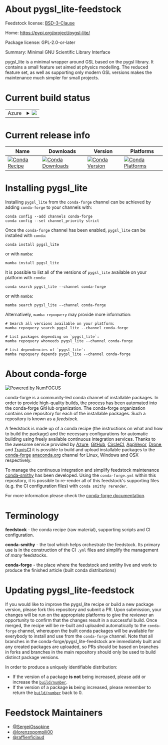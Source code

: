 About pygsl_lite-feedstock
==========================

Feedstock license: [BSD-3-Clause](https://github.com/conda-forge/pygsl_lite-feedstock/blob/main/LICENSE.txt)

Home: https://pypi.org/project/pygsl-lite/

Package license: GPL-2.0-or-later

Summary: Minimal GNU Scientific Library Interface

pygsl_lite is a minimal wrapper around GSL based on the pygsl library.
It contains a small feature set aimed at physics modelling. The reduced
feature set, as well as supporting only modern GSL versions makes the
maintenance much simpler for small projects.


Current build status
====================


<table>
    
  <tr>
    <td>Azure</td>
    <td>
      <details>
        <summary>
          <a href="https://dev.azure.com/conda-forge/feedstock-builds/_build/latest?definitionId=19092&branchName=main">
            <img src="https://dev.azure.com/conda-forge/feedstock-builds/_apis/build/status/pygsl_lite-feedstock?branchName=main">
          </a>
        </summary>
        <table>
          <thead><tr><th>Variant</th><th>Status</th></tr></thead>
          <tbody><tr>
              <td>linux_64_python3.10.____cpython</td>
              <td>
                <a href="https://dev.azure.com/conda-forge/feedstock-builds/_build/latest?definitionId=19092&branchName=main">
                  <img src="https://dev.azure.com/conda-forge/feedstock-builds/_apis/build/status/pygsl_lite-feedstock?branchName=main&jobName=linux&configuration=linux%20linux_64_python3.10.____cpython" alt="variant">
                </a>
              </td>
            </tr><tr>
              <td>linux_64_python3.11.____cpython</td>
              <td>
                <a href="https://dev.azure.com/conda-forge/feedstock-builds/_build/latest?definitionId=19092&branchName=main">
                  <img src="https://dev.azure.com/conda-forge/feedstock-builds/_apis/build/status/pygsl_lite-feedstock?branchName=main&jobName=linux&configuration=linux%20linux_64_python3.11.____cpython" alt="variant">
                </a>
              </td>
            </tr><tr>
              <td>linux_64_python3.12.____cpython</td>
              <td>
                <a href="https://dev.azure.com/conda-forge/feedstock-builds/_build/latest?definitionId=19092&branchName=main">
                  <img src="https://dev.azure.com/conda-forge/feedstock-builds/_apis/build/status/pygsl_lite-feedstock?branchName=main&jobName=linux&configuration=linux%20linux_64_python3.12.____cpython" alt="variant">
                </a>
              </td>
            </tr><tr>
              <td>linux_64_python3.9.____cpython</td>
              <td>
                <a href="https://dev.azure.com/conda-forge/feedstock-builds/_build/latest?definitionId=19092&branchName=main">
                  <img src="https://dev.azure.com/conda-forge/feedstock-builds/_apis/build/status/pygsl_lite-feedstock?branchName=main&jobName=linux&configuration=linux%20linux_64_python3.9.____cpython" alt="variant">
                </a>
              </td>
            </tr><tr>
              <td>osx_64_python3.10.____cpython</td>
              <td>
                <a href="https://dev.azure.com/conda-forge/feedstock-builds/_build/latest?definitionId=19092&branchName=main">
                  <img src="https://dev.azure.com/conda-forge/feedstock-builds/_apis/build/status/pygsl_lite-feedstock?branchName=main&jobName=osx&configuration=osx%20osx_64_python3.10.____cpython" alt="variant">
                </a>
              </td>
            </tr><tr>
              <td>osx_64_python3.11.____cpython</td>
              <td>
                <a href="https://dev.azure.com/conda-forge/feedstock-builds/_build/latest?definitionId=19092&branchName=main">
                  <img src="https://dev.azure.com/conda-forge/feedstock-builds/_apis/build/status/pygsl_lite-feedstock?branchName=main&jobName=osx&configuration=osx%20osx_64_python3.11.____cpython" alt="variant">
                </a>
              </td>
            </tr><tr>
              <td>osx_64_python3.12.____cpython</td>
              <td>
                <a href="https://dev.azure.com/conda-forge/feedstock-builds/_build/latest?definitionId=19092&branchName=main">
                  <img src="https://dev.azure.com/conda-forge/feedstock-builds/_apis/build/status/pygsl_lite-feedstock?branchName=main&jobName=osx&configuration=osx%20osx_64_python3.12.____cpython" alt="variant">
                </a>
              </td>
            </tr><tr>
              <td>osx_64_python3.9.____cpython</td>
              <td>
                <a href="https://dev.azure.com/conda-forge/feedstock-builds/_build/latest?definitionId=19092&branchName=main">
                  <img src="https://dev.azure.com/conda-forge/feedstock-builds/_apis/build/status/pygsl_lite-feedstock?branchName=main&jobName=osx&configuration=osx%20osx_64_python3.9.____cpython" alt="variant">
                </a>
              </td>
            </tr><tr>
              <td>osx_arm64_python3.10.____cpython</td>
              <td>
                <a href="https://dev.azure.com/conda-forge/feedstock-builds/_build/latest?definitionId=19092&branchName=main">
                  <img src="https://dev.azure.com/conda-forge/feedstock-builds/_apis/build/status/pygsl_lite-feedstock?branchName=main&jobName=osx&configuration=osx%20osx_arm64_python3.10.____cpython" alt="variant">
                </a>
              </td>
            </tr><tr>
              <td>osx_arm64_python3.11.____cpython</td>
              <td>
                <a href="https://dev.azure.com/conda-forge/feedstock-builds/_build/latest?definitionId=19092&branchName=main">
                  <img src="https://dev.azure.com/conda-forge/feedstock-builds/_apis/build/status/pygsl_lite-feedstock?branchName=main&jobName=osx&configuration=osx%20osx_arm64_python3.11.____cpython" alt="variant">
                </a>
              </td>
            </tr><tr>
              <td>osx_arm64_python3.12.____cpython</td>
              <td>
                <a href="https://dev.azure.com/conda-forge/feedstock-builds/_build/latest?definitionId=19092&branchName=main">
                  <img src="https://dev.azure.com/conda-forge/feedstock-builds/_apis/build/status/pygsl_lite-feedstock?branchName=main&jobName=osx&configuration=osx%20osx_arm64_python3.12.____cpython" alt="variant">
                </a>
              </td>
            </tr><tr>
              <td>osx_arm64_python3.9.____cpython</td>
              <td>
                <a href="https://dev.azure.com/conda-forge/feedstock-builds/_build/latest?definitionId=19092&branchName=main">
                  <img src="https://dev.azure.com/conda-forge/feedstock-builds/_apis/build/status/pygsl_lite-feedstock?branchName=main&jobName=osx&configuration=osx%20osx_arm64_python3.9.____cpython" alt="variant">
                </a>
              </td>
            </tr>
          </tbody>
        </table>
      </details>
    </td>
  </tr>
</table>

Current release info
====================

| Name | Downloads | Version | Platforms |
| --- | --- | --- | --- |
| [![Conda Recipe](https://img.shields.io/badge/recipe-pygsl_lite-green.svg)](https://anaconda.org/conda-forge/pygsl_lite) | [![Conda Downloads](https://img.shields.io/conda/dn/conda-forge/pygsl_lite.svg)](https://anaconda.org/conda-forge/pygsl_lite) | [![Conda Version](https://img.shields.io/conda/vn/conda-forge/pygsl_lite.svg)](https://anaconda.org/conda-forge/pygsl_lite) | [![Conda Platforms](https://img.shields.io/conda/pn/conda-forge/pygsl_lite.svg)](https://anaconda.org/conda-forge/pygsl_lite) |

Installing pygsl_lite
=====================

Installing `pygsl_lite` from the `conda-forge` channel can be achieved by adding `conda-forge` to your channels with:

```
conda config --add channels conda-forge
conda config --set channel_priority strict
```

Once the `conda-forge` channel has been enabled, `pygsl_lite` can be installed with `conda`:

```
conda install pygsl_lite
```

or with `mamba`:

```
mamba install pygsl_lite
```

It is possible to list all of the versions of `pygsl_lite` available on your platform with `conda`:

```
conda search pygsl_lite --channel conda-forge
```

or with `mamba`:

```
mamba search pygsl_lite --channel conda-forge
```

Alternatively, `mamba repoquery` may provide more information:

```
# Search all versions available on your platform:
mamba repoquery search pygsl_lite --channel conda-forge

# List packages depending on `pygsl_lite`:
mamba repoquery whoneeds pygsl_lite --channel conda-forge

# List dependencies of `pygsl_lite`:
mamba repoquery depends pygsl_lite --channel conda-forge
```


About conda-forge
=================

[![Powered by
NumFOCUS](https://img.shields.io/badge/powered%20by-NumFOCUS-orange.svg?style=flat&colorA=E1523D&colorB=007D8A)](https://numfocus.org)

conda-forge is a community-led conda channel of installable packages.
In order to provide high-quality builds, the process has been automated into the
conda-forge GitHub organization. The conda-forge organization contains one repository
for each of the installable packages. Such a repository is known as a *feedstock*.

A feedstock is made up of a conda recipe (the instructions on what and how to build
the package) and the necessary configurations for automatic building using freely
available continuous integration services. Thanks to the awesome service provided by
[Azure](https://azure.microsoft.com/en-us/services/devops/), [GitHub](https://github.com/),
[CircleCI](https://circleci.com/), [AppVeyor](https://www.appveyor.com/),
[Drone](https://cloud.drone.io/welcome), and [TravisCI](https://travis-ci.com/)
it is possible to build and upload installable packages to the
[conda-forge](https://anaconda.org/conda-forge) [anaconda.org](https://anaconda.org/)
channel for Linux, Windows and OSX respectively.

To manage the continuous integration and simplify feedstock maintenance
[conda-smithy](https://github.com/conda-forge/conda-smithy) has been developed.
Using the ``conda-forge.yml`` within this repository, it is possible to re-render all of
this feedstock's supporting files (e.g. the CI configuration files) with ``conda smithy rerender``.

For more information please check the [conda-forge documentation](https://conda-forge.org/docs/).

Terminology
===========

**feedstock** - the conda recipe (raw material), supporting scripts and CI configuration.

**conda-smithy** - the tool which helps orchestrate the feedstock.
                   Its primary use is in the construction of the CI ``.yml`` files
                   and simplify the management of *many* feedstocks.

**conda-forge** - the place where the feedstock and smithy live and work to
                  produce the finished article (built conda distributions)


Updating pygsl_lite-feedstock
=============================

If you would like to improve the pygsl_lite recipe or build a new
package version, please fork this repository and submit a PR. Upon submission,
your changes will be run on the appropriate platforms to give the reviewer an
opportunity to confirm that the changes result in a successful build. Once
merged, the recipe will be re-built and uploaded automatically to the
`conda-forge` channel, whereupon the built conda packages will be available for
everybody to install and use from the `conda-forge` channel.
Note that all branches in the conda-forge/pygsl_lite-feedstock are
immediately built and any created packages are uploaded, so PRs should be based
on branches in forks and branches in the main repository should only be used to
build distinct package versions.

In order to produce a uniquely identifiable distribution:
 * If the version of a package **is not** being increased, please add or increase
   the [``build/number``](https://docs.conda.io/projects/conda-build/en/latest/resources/define-metadata.html#build-number-and-string).
 * If the version of a package **is** being increased, please remember to return
   the [``build/number``](https://docs.conda.io/projects/conda-build/en/latest/resources/define-metadata.html#build-number-and-string)
   back to 0.

Feedstock Maintainers
=====================

* [@SergeiOssokine](https://github.com/SergeiOssokine/)
* [@lorenzopompili00](https://github.com/lorenzopompili00/)
* [@raffienficiaud](https://github.com/raffienficiaud/)

